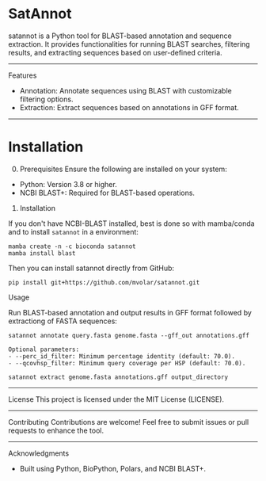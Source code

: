 # SatAnnot

satannot is a Python tool for BLAST-based annotation and sequence extraction. It provides functionalities for running BLAST searches, filtering results, and extracting sequences based on user-defined criteria.

---

Features
- Annotation: Annotate sequences using BLAST with customizable filtering options.
- Extraction: Extract sequences based on annotations in GFF format.


---

# Installation

0. Prerequisites
Ensure the following are installed on your system:
- Python: Version 3.8 or higher.
- NCBI BLAST+: Required for BLAST-based operations.

1. Installation

If you don't have NCBI-BLAST installed, best is done so with mamba/conda and to install `satannot` in a environment:

```
mamba create -n -c bioconda satannot
mamba install blast
```

Then you can install satannot directly from GitHub:

```
pip install git+https://github.com/mvolar/satannot.git
```

Usage


Run BLAST-based annotation and output results in GFF format followed by extractiong of FASTA sequences:
```
satannot annotate query.fasta genome.fasta --gff_out annotations.gff

Optional parameters:
- --perc_id_filter: Minimum percentage identity (default: 70.0).
- --qcovhsp_filter: Minimum query coverage per HSP (default: 70.0).

satannot extract genome.fasta annotations.gff output_directory
```
---

License
This project is licensed under the MIT License (LICENSE).

---

Contributing
Contributions are welcome! Feel free to submit issues or pull requests to enhance the tool.

---

Acknowledgments
- Built using Python, BioPython, Polars, and NCBI BLAST+.